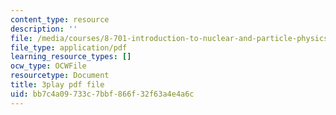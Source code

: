 ```yaml
---
content_type: resource
description: ''
file: /media/courses/8-701-introduction-to-nuclear-and-particle-physics-fall-2020/bb7c4a09733c7bbf866f32f63a4e4a6c_qHq6ndGK0To.pdf
file_type: application/pdf
learning_resource_types: []
ocw_type: OCWFile
resourcetype: Document
title: 3play pdf file
uid: bb7c4a09-733c-7bbf-866f-32f63a4e4a6c
---
```

